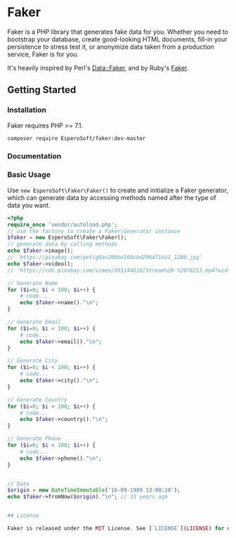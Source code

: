 # Faker

Faker is a PHP library that generates fake data for you. Whether you need to bootstrap your database, create good-looking HTML documents, fill-in your persistence to stress test it, or anonymize data taken from a production service, Faker is for you.

It's heavily inspired by Perl's [Data::Faker](https://metacpan.org/pod/Data::Faker), and by Ruby's [Faker](https://rubygems.org/gems/faker).

## Getting Started

### Installation

Faker requires PHP >= 7.1.

```shell
composer require EsperoSoft/faker:dev-master
```

### Documentation



### Basic Usage

Use `new EsperoSoft\Faker\Faker()` to create and initialize a Faker generator, which can generate data by accessing methods named after the type of data you want.

```php
<?php
require_once 'vendor/autoload.php';
// use the factory to create a Faker\Generator instance
$faker = new EsperoSoft\Faker\Faker();
// generate data by calling methods
echo $faker->image();
// 'https://pixabay.com/get/g9ac286be168cbd296471da1_1280.jpg'
echo $faker->video();
// 'https://cdn.pixabay.com/vimeo/565144818/Stream%20-%2078213.mp4?width=3840&hash=d05acb913345b3b873b01121453acbf275b18796'

// Generate Name
for ($i=0; $i < 100; $i++) { 
    # code...
    echo $faker->name()."\n";
}

// Generate Email
for ($i=0; $i < 100; $i++) { 
    # code...
    echo $faker->email()."\n";
}

// Generate City
for ($i=0; $i < 100; $i++) { 
    # code...
    echo $faker->city()."\n";
}

// Generate Country
for ($i=0; $i < 100; $i++) { 
    # code...
    echo $faker->country()."\n";
}

// Generate Phone
for ($i=0; $i < 100; $i++) { 
    # code...
    echo $faker->phone()."\n";
}


// Date
$origin = new DateTimeImmutable('16-09-1989 13:00:10');
echo $faker->fromNow($origin)."\n"; // 33 years ago


## License

Faker is released under the MIT License. See [`LICENSE`](LICENSE) for details.

